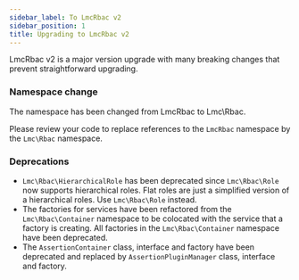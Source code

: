 ```yaml
---
sidebar_label: To LmcRbac v2
sidebar_position: 1
title: Upgrading to LmcRbac v2 
---
```


LmcRbac v2 is a major version upgrade with many breaking changes that prevent
straightforward upgrading.

### Namespace change

The namespace has been changed from LmcRbac to Lmc\Rbac.

Please review your code to replace references to the `LmcRbac` namespace
by the `Lmc\Rbac` namespace.

### Deprecations

- `Lmc\Rbac\HierarchicalRole` has been deprecated since `Lmc\Rbac\Role` now supports hierarchical roles. Flat roles
  are just a simplified version of a hierarchical roles. Use `Lmc\Rbac\Role` instead.
- The factories for services have been refactored from the `Lmc\Rbac\Container` namespace
  to be colocated with the service that a factory is creating. All factories in the `Lmc\Rbac\Container` namespace have 
been deprecated.
- The `AssertionContainer` class, interface and factory have been deprecated and replaced by `AssertionPluginManager` class, interface and factory.
